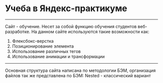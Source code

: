 #  Учеба в Яндекс-практикуме
-----
Сайт - обучение. Несет за собой функцию обучения студентов веб-разработке. 
На данном сайте используются такие возможности как:
1. Флексбокс-верстка
2. Позиционирование элемента
3. Использование различных тегов
4. Использование анимации и трансформации
-----
Основная структура сайта написана по методологии БЭМ, организация файлов так же представлена по БЭМ: Nested - классический вариант

